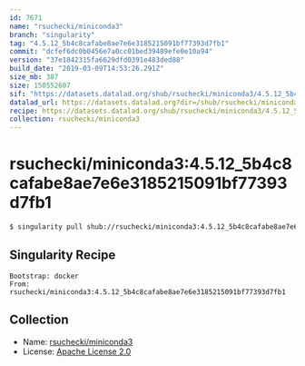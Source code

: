 ```yaml
---
id: 7671
name: "rsuchecki/miniconda3"
branch: "singularity"
tag: "4.5.12_5b4c8cafabe8ae7e6e3185215091bf77393d7fb1"
commit: "dcfef6dc0b0456e7a0cc01bed39489efe0e10a94"
version: "37e1842315fa6629dfd0391e483ded88"
build_date: "2019-03-09T14:53:26.291Z"
size_mb: 387
size: 150552607
sif: "https://datasets.datalad.org/shub/rsuchecki/miniconda3/4.5.12_5b4c8cafabe8ae7e6e3185215091bf77393d7fb1/2019-03-09-dcfef6dc-37e18423/37e1842315fa6629dfd0391e483ded88.simg"
datalad_url: https://datasets.datalad.org?dir=/shub/rsuchecki/miniconda3/4.5.12_5b4c8cafabe8ae7e6e3185215091bf77393d7fb1/2019-03-09-dcfef6dc-37e18423/
recipe: https://datasets.datalad.org/shub/rsuchecki/miniconda3/4.5.12_5b4c8cafabe8ae7e6e3185215091bf77393d7fb1/2019-03-09-dcfef6dc-37e18423/Singularity
collection: rsuchecki/miniconda3
---
```


# rsuchecki/miniconda3:4.5.12_5b4c8cafabe8ae7e6e3185215091bf77393d7fb1

```bash
$ singularity pull shub://rsuchecki/miniconda3:4.5.12_5b4c8cafabe8ae7e6e3185215091bf77393d7fb1
```

## Singularity Recipe

```singularity
Bootstrap: docker
From: rsuchecki/miniconda3:4.5.12_5b4c8cafabe8ae7e6e3185215091bf77393d7fb1
```

## Collection

 - Name: [rsuchecki/miniconda3](https://github.com/rsuchecki/miniconda3)
 - License: [Apache License 2.0](https://api.github.com/licenses/apache-2.0)

